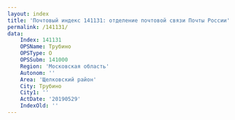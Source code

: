```yaml
---
layout: index
title: 'Почтовый индекс 141131: отделение почтовой связи Почты России'
permalink: /141131/
data:
    Index: 141131
    OPSName: Трубино
    OPSType: О
    OPSSubm: 141000
    Region: 'Московская область'
    Autonom: ''
    Area: 'Щелковский район'
    City: Трубино
    City1: ''
    ActDate: '20190529'
    IndexOld: ''
---
```

